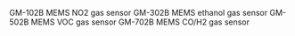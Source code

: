 GM-102B MEMS NO2 gas sensor
GM-302B MEMS ethanol gas sensor
GM-502B MEMS VOC gas sensor
GM-702B MEMS CO/H2 gas sensor